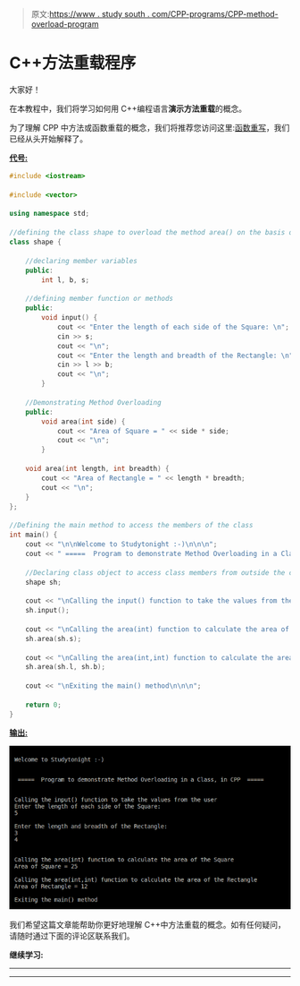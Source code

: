 > 原文:[https://www . study south . com/CPP-programs/CPP-method-overload-program](https://www.studytonight.com/cpp-programs/cpp-method-overloading-program)

# C++方法重载程序

大家好！

在本教程中，我们将学习如何用 C++编程语言**演示方法重载**的概念。

为了理解 CPP 中方法或函数重载的概念，我们将推荐您访问这里:[函数重写](https://www.studytonight.com/cpp/function-overloading.php)，我们已经从头开始解释了。

<u>**代号:**</u>

```cpp
#include <iostream>

#include <vector>

using namespace std;

//defining the class shape to overload the method area() on the basis of number of parameters.
class shape {

    //declaring member variables
    public:
        int l, b, s;

    //defining member function or methods
    public:
        void input() {
            cout << "Enter the length of each side of the Square: \n";
            cin >> s;
            cout << "\n";
            cout << "Enter the length and breadth of the Rectangle: \n";
            cin >> l >> b;
            cout << "\n";
        }

    //Demonstrating Method Overloading
    public:
        void area(int side) {
            cout << "Area of Square = " << side * side;
            cout << "\n";
        }

    void area(int length, int breadth) {
        cout << "Area of Rectangle = " << length * breadth;
        cout << "\n";
    }
};

//Defining the main method to access the members of the class
int main() {
    cout << "\n\nWelcome to Studytonight :-)\n\n\n";
    cout << " =====  Program to demonstrate Method Overloading in a Class, in CPP  ===== \n\n";

    //Declaring class object to access class members from outside the class
    shape sh;

    cout << "\nCalling the input() function to take the values from the user\n";
    sh.input();

    cout << "\nCalling the area(int) function to calculate the area of the Square\n";
    sh.area(sh.s);

    cout << "\nCalling the area(int,int) function to calculate the area of the Rectangle\n";
    sh.area(sh.l, sh.b);

    cout << "\nExiting the main() method\n\n\n";

    return 0;
}
```

<u>**输出:**</u>

![C++ method overloading](img/20eaf09de010a8073fb0dfd4ffda51d9.png)

我们希望这篇文章能帮助你更好地理解 C++中方法重载的概念。如有任何疑问，请随时通过下面的评论区联系我们。

**继续学习:**

* * *

* * *